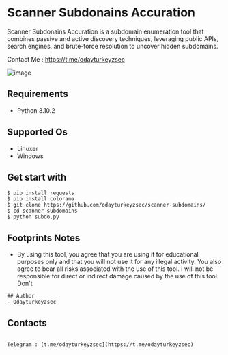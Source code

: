 # Scanner Subdonains Accuration

 Scanner Subdonains Accuration is a subdomain enumeration tool that combines passive and active discovery techniques, leveraging public APIs, search engines, and brute-force resolution to uncover hidden subdomains.

Contact Me : https://t.me/odayturkeyzsec

![image](https://github.com/user-attachments/assets/7ba7a925-a4bb-4f88-bbc8-83f0b19546c4)


## Requirements
- Python 3.10.2 
## Supported Os
- Linuxer
- Windows
## Get start with
```
$ pip install requests
$ pip install colorama
$ git clone https://github.com/odayturkeyzsec/scanner-subdomains/
$ cd scanner-subdomains
$ python subdo.py
```
## Footprints Notes
- By using this tool, you agree that you are using it for educational purposes only and that you will not use it for any illegal activity. You also agree to bear all risks associated with the use of this tool. I will not be responsible for direct or indirect damage caused by the use of this tool. Don't
```
## Author
- Odayturkeyzsec
```
## Contacts
```

Telegram : [t.me/odayturkeyzsec](https://t.me/odayturkeyzsec)
